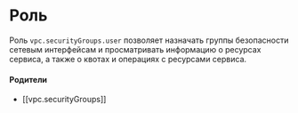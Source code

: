 # Роль

Роль `vpc.securityGroups.user` позволяет назначать группы безопасности сетевым интерфейсам и просматривать информацию о ресурсах сервиса, а также о квотах и операциях с ресурсами сервиса.


#### Родители

- [[vpc.securityGroups]]
